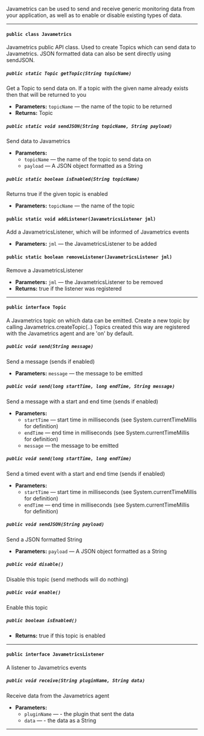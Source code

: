 Javametrics can be used to send and receive generic monitoring data from your application, as well as to enable or disable existing types of data.
___
#### `public class Javametrics`

Javametrics public API class. Used to create Topics which can send data to Javametrics. JSON formatted data can also be sent directly using sendJSON.

##### `public static Topic getTopic(String topicName)`

Get a Topic to send data on. If a topic with the given name already exists then that will be returned to you

 * **Parameters:** `topicName` — the name of the topic to be returned
 * **Returns:** Topic

##### `public static void sendJSON(String topicName, String payload)`

Send data to Javametrics

 * **Parameters:**
   * `topicName` — the name of the topic to send data on
   * `payload` — A JSON object formatted as a String

##### `public static boolean isEnabled(String topicName)`

Returns true if the given topic is enabled

 * **Parameters:** `topicName` — the name of the topic
 
#### `public static void addListener(JavametricsListener jml)`

Add a JavametricsListener, which will be informed of Javametrics events

 * **Parameters:** `jml` — the JavametricsListener to be added

#### `public static boolean removeListener(JavametricsListener jml)`

Remove a JavametricsListener

 * **Parameters:** `jml` — the JavametricsListener to be removed
 * **Returns:** true if the listener was registered
 
___
#### `public interface Topic`

A Javametrics topic on which data can be emitted. Create a new topic by calling Javametrics.createTopic(..) Topics created this way are registered with the Javametrics agent and are 'on' by default.

##### `public void send(String message)`

Send a message (sends if enabled)

 * **Parameters:** `message` — the message to be emitted

##### `public void send(long startTime, long endTime, String message)`

Send a message with a start and end time (sends if enabled)

 * **Parameters:**
   * `startTime` — start time in milliseconds (see System.currentTimeMillis for definition)
   * `endTime` — end time in milliseconds (see System.currentTimeMillis for definition)
   * `message` — the message to be emitted

##### `public void send(long startTime, long endTime)`

Send a timed event with a start and end time (sends if enabled)

 * **Parameters:**
   * `startTime` — start time in milliseconds (see System.currentTimeMillis for definition)
   * `endTime` — end time in milliseconds (see System.currentTimeMillis for definition)

##### `public void sendJSON(String payload)`

Send a JSON formatted String

 * **Parameters:** `payload` — A JSON object formatted as a String

##### `public void disable()`

Disable this topic (send methods will do nothing)

##### `public void enable()`

Enable this topic

##### `public boolean isEnabled()`

 * **Returns:** true if this topic is enabled
 
___
#### `public interface JavametricsListener`

A listener to Javametrics events

##### `public void receive(String pluginName, String data)`

Receive data from the Javametrics agent

 * **Parameters:**
   * `pluginName` — - the plugin that sent the data
   * `data` — - the data as a String
___

